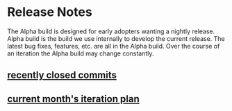 # Release Notes 

The Alpha build is designed for early adopters wanting a nightly release. Alpha build is the build we use internally to develop the current release. The latest bug fixes, features, etc. are all in the Alpha build. Over the course of an iteration the Alpha build may change constantly.

## [recently closed commits](https://github.com/Microsoft/vscode/issues?utf8=%E2%9C%93&q=is%3Aissue+is%3Aclosed) 

## [current month's iteration plan](https://github.com/Microsoft/vscode/issues?q=is%3Aissue+is%3Aclosed+label%3Aiteration-plan)